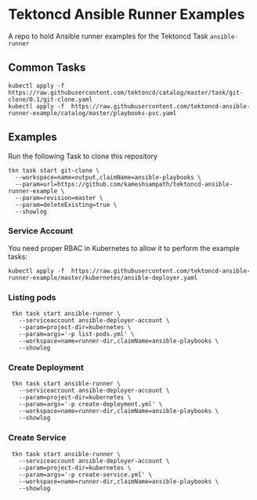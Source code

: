 # Tektoncd Ansible Runner Examples

A repo to hold Ansible runner examples for the Tektoncd Task `ansible-runner`


## Common Tasks

```shell
kubectl apply -f https://raw.githubusercontent.com/tektoncd/catalog/master/task/git-clone/0.1/git-clone.yaml
kubectl apply -f  https://raw.githubusercontent.com/tektoncd-ansible-runner-example/catalog/master/playbooks-pvc.yaml
```

## Examples

Run the following Task to clone this repository 

```shell
tkn task start git-clone \
  --workspace=name=output,claimName=ansible-playbooks \
  --param=url=https://github.com/kameshsampath/tektoncd-ansible-runner-example \
  --param=revision=master \
  --param=deleteExisting=true \
  --showlog
```

### Service Account

You need proper RBAC in Kubernetes to allow it to perform the example tasks:

```shell
kubectl apply -f  https://raw.githubusercontent.com/tektoncd-ansible-runner-example/master/kubernetes/ansible-deployer.yaml
```

### Listing pods

```shell
 tkn task start ansible-runner \
   --serviceaccount ansible-deployer-account \
   --param=project-dir=kubernetes \
   --param=args='-p list-pods.yml' \
   --workspace=name=runner-dir,claimName=ansible-playbooks \
   --showlog
```

### Create Deployment

```shell
 tkn task start ansible-runner \
   --serviceaccount ansible-deployer-account \
   --param=project-dir=kubernetes \
   --param=args='-p create-deployment.yml' \
   --workspace=name=runner-dir,claimName=ansible-playbooks \
   --showlog
```

### Create Service

```shell
 tkn task start ansible-runner \
   --serviceaccount ansible-deployer-account \
   --param=project-dir=kubernetes \
   --param=args='-p create-service.yml' \
   --workspace=name=runner-dir,claimName=ansible-playbooks \
   --showlog
```

